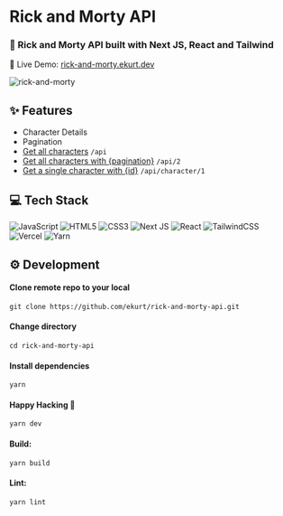 # Rick and Morty API

### 📜 Rick and Morty API built with Next JS, React and Tailwind

🔗 Live Demo: [rick-and-morty.ekurt.dev](https://rick-and-morty.ekurt.dev)

![rick-and-morty](https://rick-and-morty.ekurt.dev/rick-and-morty.png)

## ✨ Features

- Character Details
- Pagination
- [Get all characters](https://rick-and-morty.ekurt.dev/api) `/api`
- [Get all characters with {pagination}](https://rick-and-morty.ekurt.dev/api/2) `/api/2`
- [Get a single character with {id}](https://rick-and-morty.ekurt.dev/api/character/1) `/api/character/1`

## 💻 Tech Stack

![JavaScript](https://img.shields.io/badge/javascript-%23323330.svg?style=for-the-badge&logo=javascript&logoColor=%23F7DF1E)
![HTML5](https://img.shields.io/badge/html5-%23E34F26.svg?style=for-the-badge&logo=html5&logoColor=white)
![CSS3](https://img.shields.io/badge/css3-%231572B6.svg?style=for-the-badge&logo=css3&logoColor=white)
![Next JS](https://img.shields.io/badge/Next-black?style=for-the-badge&logo=next.js&logoColor=white) 
![React](https://img.shields.io/badge/react-%2320232a.svg?style=for-the-badge&logo=react&logoColor=%2361DAFB)
![TailwindCSS](https://img.shields.io/badge/tailwindcss-%2338B2AC.svg?style=for-the-badge&logo=tailwind-css&logoColor=white)
![Vercel](https://img.shields.io/badge/vercel-%23000000.svg?style=for-the-badge&logo=vercel&logoColor=white)
![Yarn](https://img.shields.io/badge/yarn-%232C8EBB.svg?style=for-the-badge&logo=yarn&logoColor=white)

## ⚙️ Development

#### Clone remote repo to your local

```
git clone https://github.com/ekurt/rick-and-morty-api.git
```

#### Change directory

```
cd rick-and-morty-api
```

#### Install dependencies

```
yarn
```

#### Happy Hacking 🎉

```
yarn dev
```

#### Build:

```
yarn build
```

#### Lint:

```
yarn lint
```